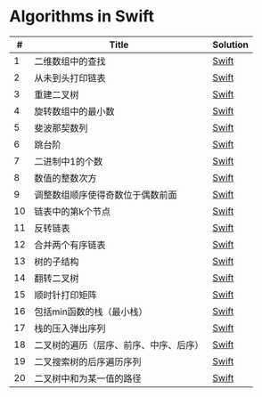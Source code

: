 # Algorithms in Swift

|  #  |   Title  |  Solution |
|----|--------|----------- |
| 1 |  二维数组中的查找  |   [Swift](./Algorithm-Swift/MatrixFind/MatrixFind.swift)   |
| 2 |  从未到头打印链表 |  [Swift](./Algorithm-Swift/PrintListFromTailToHead/PrintListFromTailToHead.swift) |
| 3 |  重建二叉树 | [Swift](./Algorithm-Swift/RebuildBinaryTree/RebuildBinaryTree.swift) |
| 4 |  旋转数组中的最小数 | [Swift](./Algorithm-Swift/FindMinimumInRotatedSortedArray/FindMinimumInRotatedSortedArray.swift) |
| 5 |  斐波那契数列 | [Swift](./Algorithm-Swift/Fibonacci/Fibonacci.swift) |
| 6 |  跳台阶 | [Swift](./Algorithm-Swift/JumpFloor/JumpFloor.swift) |
| 7 |  二进制中1的个数 | [Swift](./Algorithm-Swift/NumberOf1Bits/NumberOf1Bits.swift) |
| 8 |  数值的整数次方 | [Swift](./Algorithm-Swift/PowerOfBase/PowerOfBase.swift) |
| 9 |  调整数组顺序使得奇数位于偶数前面 |  [Swift](./Algorithm-Swift/ReorderArray/ReorderArray.swift) |
| 10 | 链表中的第k个节点 | [Swift](./Algorithm-Swift/FindKthToTail/FindKthToTail.swift) | 
| 11 | 反转链表 | [Swift](./Algorithm-Swift/ReverseList/ReverseList.swift) |
| 12 | 合并两个有序链表 | [Swift](./Algorithm-Swift/MergeTwoSortedLists/MergeTwoSortedLists.swift) |
| 13 | 树的子结构 | [Swift](./Algorithm-Swift/SubtreeOfAnotherTree/SubtreeOfAnotherTree.swift) |
| 14 | 翻转二叉树 | [Swift](./Algorithm-Swift/InvertBinaryTree/InvertBinaryTree.swift) |
| 15 | 顺时针打印矩阵 | [Swift](./Algorithm-Swift/SpiralMatrix/SpiralMatrix.swift) |
| 16 | 包括min函数的栈（最小栈） | [Swift](./Algorithm-Swift/MinStack/MinStack.swift) |
| 17 | 栈的压入弹出序列 | [Swift](./Algorithm-Swift/StackPushPopMatch/StackPushPopMatch.swift) |
| 18 | 二叉树的遍历（层序、前序、中序、后序） | [Swift](./Algorithm-Swift/BinaryTreeTraversal/BinaryTreeTraversal.swift) |
| 19 | 二叉搜索树的后序遍历序列 | [Swift](./Algorithm-Swift/ValidateSequenceOfBST/ValidateSequenceOfBST.swift) |
| 20 | 二叉树中和为某一值的路径 | [Swift](./Algorithm-Swift/BinaryTreePathSumEqualsX/BinaryTreePathSumEqualsX.swift) |
